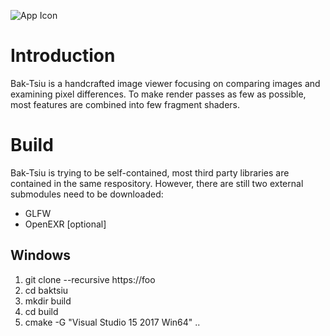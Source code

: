 ![App Icon](icon.png)

# Introduction

Bak-Tsiu is a handcrafted image viewer focusing on comparing images and examining pixel differences. To make render passes as few as possible, most features are combined into few fragment shaders.



# Build

Bak-Tsiu is trying to be self-contained, most third party libraries are contained in the same respository. However, there are still two external submodules need to be downloaded:

* GLFW
* OpenEXR [optional]

## Windows

1. git clone --recursive https://foo
2. cd baktsiu
3. mkdir build
4. cd build
5. cmake -G "Visual Studio 15 2017 Win64"  ..